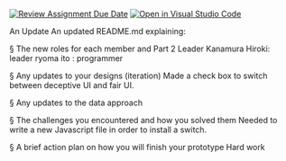 [![Review Assignment Due Date](https://classroom.github.com/assets/deadline-readme-button-22041afd0340ce965d47ae6ef1cefeee28c7c493a6346c4f15d667ab976d596c.svg)](https://classroom.github.com/a/8XrRGZBt)
[![Open in Visual Studio Code](https://classroom.github.com/assets/open-in-vscode-2e0aaae1b6195c2367325f4f02e2d04e9abb55f0b24a779b69b11b9e10269abc.svg)](https://classroom.github.com/online_ide?assignment_repo_id=17063104&assignment_repo_type=AssignmentRepo)

An Update
An updated README.md explaining: 

§ The new roles for each member and Part 2 Leader 
Kanamura Hiroki: leader
ryoma ito : programmer

§ Any updates to your designs (iteration) 
Made a check box to switch between deceptive UI and fair UI.

§ Any updates to the data approach

§ The challenges you encountered and how you solved them 
Needed to write a new Javascript file in order to install a switch.

§ A brief action plan on how you will finish your prototype
Hard work